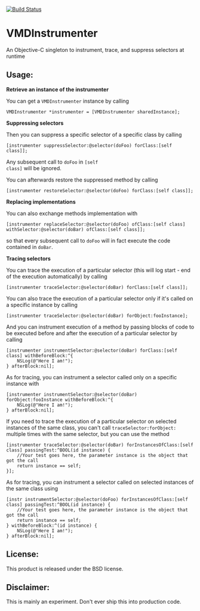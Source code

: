 [![Build Status](https://travis-ci.org/vittoriom/VMInstrumenter.png?branch=master)](https://travis-ci.org/vittoriom/VMInstrumenter)

VMDInstrumenter
==============

An Objective-C singleton to instrument, trace, and suppress selectors at runtime

Usage:
--------------

**Retrieve an instance of the instrumenter**

You can get a <code>VMDInstrumenter</code> instance by calling

```
VMDInstrumenter *instrumenter = [VMDInstrumenter sharedInstance];
```

**Suppressing selectors**

Then you can suppress a specific selector of a specific class by calling

```
[instrumenter suppressSelector:@selector(doFoo) forClass:[self class]];
```

Any subsequent call to <code>doFoo</code> in <code>[self class]</code> will be ignored.

You can afterwards restore the suppressed method by calling

```
[instrumenter restoreSelector:@selector(doFoo) forClass:[self class]];
```

**Replacing implementations**

You can also exchange methods implementation with

```
[instrumenter replaceSelector:@selector(doFoo) ofClass:[self class] withSelector:@selector(doBar) ofClass:[self class]];
```

so that every subsequent call to <code>doFoo</code> will in fact execute the code contained in <code>doBar</code>.

**Tracing selectors**

You can trace the execution of a particular selector (this will log start - end of the execution automatically) by calling

```
[instrumenter traceSelector:@selector(doBar) forClass:[self class]];
```

You can also trace the execution of a particular selector only if it's called on a specific instance by calling

```
[instrumenter traceSelector:@selector(doBar) forObject:fooInstance];
```

And you can instrument execution of a method by passing blocks of code to be executed before and after the execution of a particular selector by calling

```
[instrumenter instrumentSelector:@selector(doBar) forClass:[self class] withBeforeBlock:^{
    NSLog(@"Here I am!");
} afterBlock:nil];
```

As for tracing, you can instrument a selector called only on a specific instance with

```
[instrumenter instrumentSelector:@selector(doBar) forObject:fooInstance withBeforeBlock:^{
    NSLog(@"Here I am!");
} afterBlock:nil];
```

If you need to trace the execution of a particular selector on selected instances of the same class, you can't call <code>traceSelector:forObject:</code> multiple times with the same selector, but you can use the method

```
[instrumenter traceSelector:@selector(doBar) forInstancesOfClass:[self class] passingTest:^BOOL(id instance) {
    //Your test goes here, the parameter instance is the object that got the call
    return instance == self;
}];
```

As for tracing, you can instrument a selector called on selected instances of the same class using

```
[instr instrumentSelector:@selector(doFoo) forInstancesOfClass:[self class] passingTest:^BOOL(id instance) {
    //Your test goes here, the parameter instance is the object that got the call
    return instance == self;
} withBeforeBlock:^(id instance) {
    NSLog(@"Here I am!");
} afterBlock:nil];
```

License:
--------------
This product is released under the BSD license.

Disclaimer:
--------------
This is mainly an experiment. Don't ever ship this into production code.